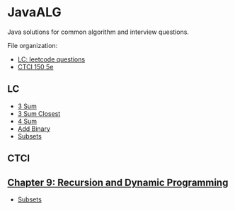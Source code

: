 # JavaALG
Java solutions for common algorithm and interview questions.

File organization:
* [LC: leetcode questions](README.md#leetcode)
* [CTCI 150 5e](README.md#ctci)

LC
-----
<a name="leetcode"></a>
* [3 Sum](src/leetcode/ThreeSum.java)
* [3 Sum Closest](src/leetcode/ThreeSumClosest.java)
* [4 Sum](src/leetcode/FourSum.java)
* [Add Binary](src/leetcode/AddBinary.java)
* [Subsets](src/leetcode/Subsets.java)

CTCI
-----
<a name="ctci"></a>
## [Chapter 9: Recursion and Dynamic Programming](src/ctci/chap9/)
* [Subsets](src/leetcode/Subsets.java)
